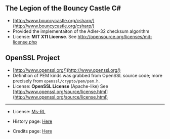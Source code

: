 The Legion of the Bouncy Castle C#
----------------------------------
* [http://www.bouncycastle.org/csharp/](http://www.bouncycastle.org/csharp/)
* Provided the implementaiton of the Adler-32 checksum algorithm
* License: **MIT X11 License**. See http://opensource.org/licenses/mit-license.php

OpenSSL Project
---------------
* [http://www.openssl.org/](http://www.openssl.org/)
* Definition of PEM kinds was grabbed from OpenSSL source code; more precisely from 
`openssl/crypto/pem/pem.h`.
* License: **OpenSSL License** (Apache-like) See [http://www.openssl.org/source/license.html](http://www.openssl.org/source/license.html)

-----------------------------------------------------------------------------------------
* License: [Ms-RL][msrl]
* History page: [Here][history]
* Credits page: [Here][credits]

  [msrl]: License.md "MS-RL License"
  [history]: History.md "History"
  [credits]: Credits.md "Credits"